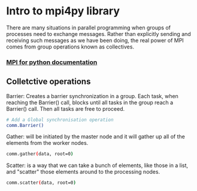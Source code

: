 # Intro to mpi4py library

There are many situations in parallel programming when groups of processes need to exchange messages. Rather than explicitly sending and receiving such messages as we have been doing, the real power of MPI comes from group operations known as collectives.

### [MPI for python documentation](http://mpi4py.scipy.org/docs/usrman/index.html)

## Colletctive operations

Barrier: Creates a barrier synchronization in a group. Each task, when reaching the Barrier() call, blocks until all tasks in the group reach a Barrier() call. Then all tasks are free to proceed.

```Bash
# Add a Global synchronisation operation
comm.Barrier()
```
Gather: will be initiated by the master node and it will gather up all of the elements from the worker nodes.
```Bash
comm.gather(data, root=0)
```
Scatter: is a way that we can take a bunch of elements, like those in a list, and "scatter" those elements around to the processing nodes.
```Bash
comm.scatter(data, root=0)
```
